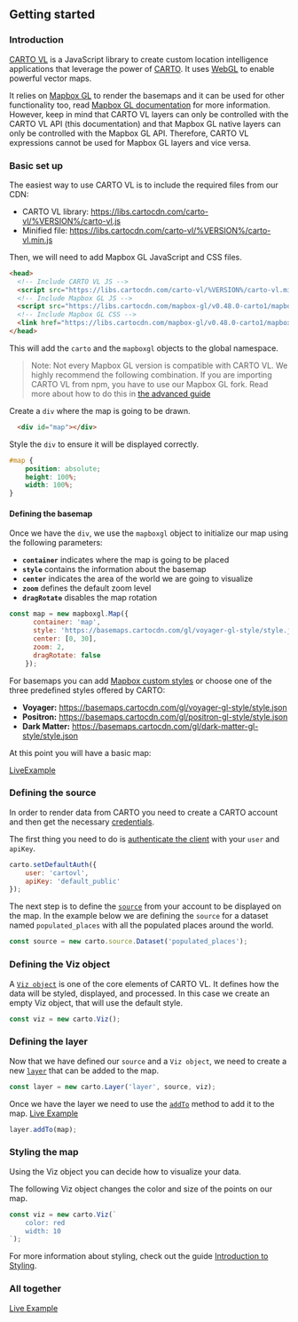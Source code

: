 ## Getting started

### Introduction

[CARTO VL](https://github.com/cartodb/carto-vl) is a JavaScript library to create custom location intelligence applications that leverage the power of [CARTO](https://carto.com/). It uses [WebGL](https://www.khronos.org/webgl/) to enable powerful vector maps.

It relies on [Mapbox GL](https://www.mapbox.com/mapbox-gl-js/api) to render the basemaps and it can be used for other functionality too, read [Mapbox GL documentation](https://www.mapbox.com/mapbox-gl-js/api/) for more information. However, keep in mind that CARTO VL layers can only be controlled with the CARTO VL API (this documentation) and that Mapbox GL native layers can only be controlled with the Mapbox GL API. Therefore, CARTO VL expressions cannot be used for Mapbox GL layers and vice versa.

### Basic set up

The easiest way to use CARTO VL is to include the required files from our CDN:

* CARTO VL library: https://libs.cartocdn.com/carto-vl/%VERSION%/carto-vl.js
* Minified file: https://libs.cartocdn.com/carto-vl/%VERSION%/carto-vl.min.js

Then, we will need to add Mapbox GL JavaScript and CSS files.

```html
<head>
  <!-- Include CARTO VL JS -->
  <script src="https://libs.cartocdn.com/carto-vl/%VERSION%/carto-vl.min.js"></script>
  <!-- Include Mapbox GL JS -->
  <script src="https://libs.cartocdn.com/mapbox-gl/v0.48.0-carto1/mapbox-gl.js"></script>
  <!-- Include Mapbox GL CSS -->
  <link href="https://libs.cartocdn.com/mapbox-gl/v0.48.0-carto1/mapbox-gl.css" rel="stylesheet" />
</head>
```

This will add the `carto` and the `mapboxgl` objects to the global namespace.

> Note: Not every Mapbox GL version is compatible with CARTO VL. We highly recommend the following combination. If you are importing CARTO VL from npm, you have to use our Mapbox GL fork. Read more about how to do this in [the advanced guide]((https://carto.com/developers/carto-vl/guides/advanced))

Create a `div` where the map is going to be drawn.

```html
  <div id="map"></div>
```

Style the `div` to ensure it will be displayed correctly.

```css
#map {
    position: absolute;
    height: 100%;
    width: 100%;
}
```

#### Defining the basemap

Once we have the `div`, we use the `mapboxgl` object to initialize our map using the following parameters:

- **`container`** indicates where the map is going to be placed
- **`style`** contains the information about the basemap
- **`center`** indicates the area of the world we are going to visualize
- **`zoom`** defines the default zoom level
- **`dragRotate`** disables the map rotation

```js
const map = new mapboxgl.Map({
      container: 'map',
      style: 'https://basemaps.cartocdn.com/gl/voyager-gl-style/style.json',
      center: [0, 30],
      zoom: 2,
      dragRotate: false
    });
```

For basemaps you can add [Mapbox custom styles](https://www.mapbox.com/mapbox-gl-js/style-spec/) or choose one of the three predefined styles offered by CARTO:

- **Voyager:** https://basemaps.cartocdn.com/gl/voyager-gl-style/style.json
- **Positron:** https://basemaps.cartocdn.com/gl/positron-gl-style/style.json
- **Dark Matter:** https://basemaps.cartocdn.com/gl/dark-matter-gl-style/style.json

At this point you will have a basic map:

[LiveExample](http://carto.com/developers/carto-vl/examples/maps/guides/getting-started/basic-set-up.html)

### Defining the source

In order to render data from CARTO you need to create a CARTO account and then get the necessary [credentials](https://carto.com/developers/fundamentals/authorization/).

The first thing you need to do is [authenticate the client](https://carto.com/developers/carto-vl/reference/#cartosetdefaultauth) with your `user` and `apiKey`.

```js
carto.setDefaultAuth({
    user: 'cartovl',
    apiKey: 'default_public'
});
```

The next step is to define the [`source`](https://carto.com/developers/carto-vl/reference/#cartosourcedataset) from your account to be displayed on the map. In the example below we are defining the `source` for a dataset named `populated_places` with all the populated places around the world.

```js
const source = new carto.source.Dataset('populated_places');
```

### Defining the Viz object

A [`Viz object`](https://carto.com/developers/carto-vl/reference/#cartoviz) is one of the core elements of CARTO VL. It defines how the data will be styled, displayed, and processed. In this case we create an empty Viz object, that will use the default style.

```js
const viz = new carto.Viz();
```

### Defining the layer

Now that we have defined our `source` and a `Viz object`, we need to create a new [`layer`](https://carto.com/developers/carto-vl/reference/#cartolayer) that can be added to the map.

```js
const layer = new carto.Layer('layer', source, viz);
```

Once we have the layer we need to use the [`addTo`](https://carto.com/developers/carto-vl/reference/#cartolayeraddto) method to add it to the map.
[Live Example](http://carto.com/developers/carto-vl/examples/maps/guides/getting-started/adding-data.html)

```js
layer.addTo(map);
```

### Styling the map

Using the Viz object you can decide how to visualize your data.

The following Viz object changes the color and size of the points on our map.

```js
const viz = new carto.Viz(`
    color: red
    width: 10
`);
```

For more information about styling, check out the guide [Introduction to Styling](https://carto.com/developers/carto-vl/guides/introduction-to-styling/).

### All together

[Live Example](http://carto.com/developers/carto-vl/examples/maps/guides/getting-started/basic-styling.html)
